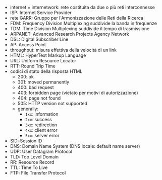 - internet = internetwork: rete costituita da due o più reti interconnesse
- ISP: Internet Service Provider
- rete GARR: Gruppo per l'Armonizzazione delle Reti della Ricerca
- FDM: Frequency Division Multiplexing suddivide la banda in frequenze
- TDM: Time Division Multiplexing suddivide il tempo di trasmissione
- ARPANET: Advanced Research Projects Agency Network
- DSL: Digital Subscriber Line
- AP: Access Point
- throughput: misura effettiva della velocità di un link
- HTML: HyperText Markup Language
- URL: Uniform Resource Locator
- RTT: Round Trip Time
- codici di stato della risposta HTML
	- 200: ok
	- 301: moved permanently
	- 400: bad request
	- 403: forbidden page (vietato per motivi di autorizzazione)
	- 404: page not found
	- 505: HTTP version not supported
	- generally:
		- `1xx`: information
		- `2xx`: success
		- `3xx`: redirection
		- `4xx`: client error
		- `5xx`: server error
- SID: Session ID
- DNS: Domain Name System (DNS locale: default name server)
- UDP: User Datagram Protocol
- TLD: Top Level Domain
- RR: Resource Record
- TTL: Time To Live
- FTP: File Transfer Protocol